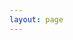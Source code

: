 ```yaml
---
layout: page
---
```


<script setup>
import notes from '@/theme/pages/notes.vue'
import items from '@/data/notes.json'
</script>

<notes :items />
